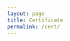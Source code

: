 ```yaml
---
layout: page
title: Certificate
permalink: /cert/
---
```



<div data-iframe-width="150" data-iframe-height="270" data-share-badge-id="ea66d813-6d3f-4508-aa06-c59e398b2a7e" data-share-badge-host="https://www.credly.com"></div><script type="text/javascript" async src="//cdn.credly.com/assets/utilities/embed.js"></script>